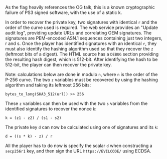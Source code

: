 As the flag heavily references the OG talk, this is a known cryptographic failure of PS3 signed software, with the use of a static k.

In order to recover the private key, two signatures with identical `r` and the order of the curve used is required.
The web service provides an "Update audit log", providing update URLs and correlating OEM signatures. The signatures are PEM-encoded ASN.1 sequences containing just two integers, r and s.
Once the player has identified signatures with an identical `r`, they must also identify the hashing algorithm used so that they recover the `z` (leftmost bits of a digest).
The HTML source has a `DEBUG` section providing the resulting hash digest, which is 512-bit. After identifying the hash to be 512-bit, the player can then recover the private key.

Note: calculations below are done in modulo `n`, where `n` is the order of the P-256 curve.
The two `z` variables must be recovered by using the hashing algorithm and taking its leftmost 256 bits:
```
bytes_to_long(SHA3_512(url)) >> 256
```
These `z` variables can then be used with the two `s` variables from the identified signatures to recover the nonce `k`:
```
k = (z1 - z2) / (s1 - s2)
```
The private key `d` can now be calculated using one of signatures and its `k`:
```
d = ((s * k) - z) / r
```

All the player has to do now is specify the scalar `d` when constructing a `secp256r1` key, and then sign the URL `https://EVILCODE/` using ECDSA.
